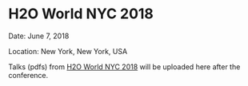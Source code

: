 # H2O World NYC 2018

Date: June 7, 2018

Location: New York, New York, USA

Talks (pdfs) from [H2O World NYC 2018](http://h2oworld.h2o.ai/newyork/) will be uploaded here after the conference.